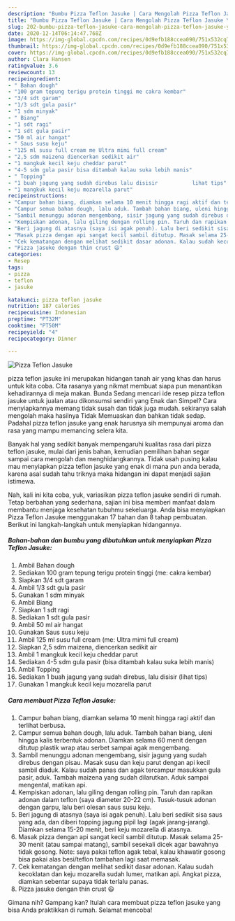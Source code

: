 ```yaml
---
description: "Bumbu Pizza Teflon Jasuke | Cara Mengolah Pizza Teflon Jasuke Yang Enak Dan Mudah"
title: "Bumbu Pizza Teflon Jasuke | Cara Mengolah Pizza Teflon Jasuke Yang Enak Dan Mudah"
slug: 202-bumbu-pizza-teflon-jasuke-cara-mengolah-pizza-teflon-jasuke-yang-enak-dan-mudah
date: 2020-12-14T06:14:47.768Z
image: https://img-global.cpcdn.com/recipes/0d9efb188ccea090/751x532cq70/pizza-teflon-jasuke-foto-resep-utama.jpg
thumbnail: https://img-global.cpcdn.com/recipes/0d9efb188ccea090/751x532cq70/pizza-teflon-jasuke-foto-resep-utama.jpg
cover: https://img-global.cpcdn.com/recipes/0d9efb188ccea090/751x532cq70/pizza-teflon-jasuke-foto-resep-utama.jpg
author: Clara Hansen
ratingvalue: 3.6
reviewcount: 13
recipeingredient:
- " Bahan dough"
- "100 gram tepung terigu protein tinggi me cakra kembar"
- "3/4 sdt garam"
- "1/3 sdt gula pasir"
- "1 sdm minyak"
- " Biang"
- "1 sdt ragi"
- "1 sdt gula pasir"
- "50 ml air hangat"
- " Saus susu keju"
- "125 ml susu full cream me Ultra mimi full cream"
- "2,5 sdm maizena diencerkan sedikit air"
- "1 mangkuk kecil keju cheddar parut"
- "4-5 sdm gula pasir bisa ditambah kalau suka lebih manis"
- " Topping"
- "1 buah jagung yang sudah direbus lalu disisir           lihat tips"
- "1 mangkuk kecil keju mozarella parut"
recipeinstructions:
- "Campur bahan biang, diamkan selama 10 menit hingga ragi aktif dan terlihat berbusa."
- "Campur semua bahan dough, lalu aduk. Tambah bahan biang, uleni hingga kalis terbentuk adonan. Diamkan selama 60 menit dengan ditutup plastik wrap atau serbet sampai agak mengembang."
- "Sambil menunggu adonan mengembang, sisir jagung yang sudah direbus dengan pisau. Masak susu dan keju parut dengan api kecil sambil diaduk. Kalau sudah panas dan agak tercampur masukkan gula pasir, aduk. Tambah maizena yang sudah dilarutkan. Aduk sampai mengental, matikan api."
- "Kempiskan adonan, lalu giling dengan rolling pin. Taruh dan rapikan adonan dalam teflon (saya diameter 20-22 cm). Tusuk-tusuk adonan dengan garpu, lalu beri olesan saus susu keju."
- "Beri jagung di atasnya (saya isi agak penuh). Lalu beri sedikit sisa saus yang ada, dan diberi topping jagung pipil lagi (agak jarang-jarang). Diamkan selama 15-20 menit, beri keju mozarella di atasnya."
- "Masak pizza dengan api sangat kecil sambil ditutup. Masak selama 25-30 menit (atau sampai matang), sambil sesekali dicek agar bawahnya tidak gosong. Note: saya pakai teflon agak tebal, kalau khawatir gosong bisa pakai alas besi/teflon tambahan lagi saat memasak."
- "Cek kematangan dengan melihat sedikit dasar adonan. Kalau sudah kecoklatan dan keju mozarella sudah lumer, matikan api. Angkat pizza, diamkan sebentar supaya tidak terlalu panas."
- "Pizza jasuke dengan thin crust 😃"
categories:
- Resep
tags:
- pizza
- teflon
- jasuke

katakunci: pizza teflon jasuke 
nutrition: 187 calories
recipecuisine: Indonesian
preptime: "PT32M"
cooktime: "PT50M"
recipeyield: "4"
recipecategory: Dinner

---
```



![Pizza Teflon Jasuke](https://img-global.cpcdn.com/recipes/0d9efb188ccea090/751x532cq70/pizza-teflon-jasuke-foto-resep-utama.jpg)


pizza teflon jasuke ini merupakan hidangan tanah air yang khas dan harus untuk kita coba. Cita rasanya yang nikmat membuat siapa pun menantikan kehadirannya di meja makan.
Bunda Sedang mencari ide resep pizza teflon jasuke untuk jualan atau dikonsumsi sendiri yang Enak dan Simpel? Cara menyiapkannya memang tidak susah dan tidak juga mudah. sekiranya salah mengolah maka hasilnya Tidak Memuaskan dan bahkan tidak sedap. Padahal pizza teflon jasuke yang enak harusnya sih mempunyai aroma dan rasa yang mampu memancing selera kita.



Banyak hal yang sedikit banyak mempengaruhi kualitas rasa dari pizza teflon jasuke, mulai dari jenis bahan, kemudian pemilihan bahan segar sampai cara mengolah dan menghidangkannya. Tidak usah pusing kalau mau menyiapkan pizza teflon jasuke yang enak di mana pun anda berada, karena asal sudah tahu triknya maka hidangan ini dapat menjadi sajian istimewa.


Nah, kali ini kita coba, yuk, variasikan pizza teflon jasuke sendiri di rumah. Tetap berbahan yang sederhana, sajian ini bisa memberi manfaat dalam membantu menjaga kesehatan tubuhmu sekeluarga. Anda bisa menyiapkan Pizza Teflon Jasuke menggunakan 17 bahan dan 8 tahap pembuatan. Berikut ini langkah-langkah untuk menyiapkan hidangannya.

<!--inarticleads1-->

##### Bahan-bahan dan bumbu yang dibutuhkan untuk menyiapkan Pizza Teflon Jasuke:

1. Ambil  Bahan dough
1. Sediakan 100 gram tepung terigu protein tinggi (me: cakra kembar)
1. Siapkan 3/4 sdt garam
1. Ambil 1/3 sdt gula pasir
1. Gunakan 1 sdm minyak
1. Ambil  Biang
1. Siapkan 1 sdt ragi
1. Sediakan 1 sdt gula pasir
1. Ambil 50 ml air hangat
1. Gunakan  Saus susu keju
1. Ambil 125 ml susu full cream (me: Ultra mimi full cream)
1. Siapkan 2,5 sdm maizena, diencerkan sedikit air
1. Ambil 1 mangkuk kecil keju cheddar parut
1. Sediakan 4-5 sdm gula pasir (bisa ditambah kalau suka lebih manis)
1. Ambil  Topping
1. Sediakan 1 buah jagung yang sudah direbus, lalu disisir           (lihat tips)
1. Gunakan 1 mangkuk kecil keju mozarella parut




<!--inarticleads2-->

##### Cara membuat Pizza Teflon Jasuke:

1. Campur bahan biang, diamkan selama 10 menit hingga ragi aktif dan terlihat berbusa.
1. Campur semua bahan dough, lalu aduk. Tambah bahan biang, uleni hingga kalis terbentuk adonan. Diamkan selama 60 menit dengan ditutup plastik wrap atau serbet sampai agak mengembang.
1. Sambil menunggu adonan mengembang, sisir jagung yang sudah direbus dengan pisau. Masak susu dan keju parut dengan api kecil sambil diaduk. Kalau sudah panas dan agak tercampur masukkan gula pasir, aduk. Tambah maizena yang sudah dilarutkan. Aduk sampai mengental, matikan api.
1. Kempiskan adonan, lalu giling dengan rolling pin. Taruh dan rapikan adonan dalam teflon (saya diameter 20-22 cm). Tusuk-tusuk adonan dengan garpu, lalu beri olesan saus susu keju.
1. Beri jagung di atasnya (saya isi agak penuh). Lalu beri sedikit sisa saus yang ada, dan diberi topping jagung pipil lagi (agak jarang-jarang). Diamkan selama 15-20 menit, beri keju mozarella di atasnya.
1. Masak pizza dengan api sangat kecil sambil ditutup. Masak selama 25-30 menit (atau sampai matang), sambil sesekali dicek agar bawahnya tidak gosong. Note: saya pakai teflon agak tebal, kalau khawatir gosong bisa pakai alas besi/teflon tambahan lagi saat memasak.
1. Cek kematangan dengan melihat sedikit dasar adonan. Kalau sudah kecoklatan dan keju mozarella sudah lumer, matikan api. Angkat pizza, diamkan sebentar supaya tidak terlalu panas.
1. Pizza jasuke dengan thin crust 😃




Gimana nih? Gampang kan? Itulah cara membuat pizza teflon jasuke yang bisa Anda praktikkan di rumah. Selamat mencoba!
